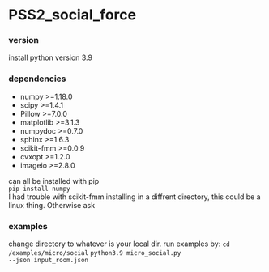 # PSS2_social_force
### version
install python version 3.9

### dependencies
<ul>
<li>numpy >=1.18.0</li>
<li>scipy >=1.4.1</li>
<li>Pillow >=7.0.0</li>
<li>matplotlib >=3.1.3</li>
<li>numpydoc >=0.7.0</li>
<li>sphinx >=1.6.3</li>
<li>scikit-fmm >=0.0.9</li>
<li>cvxopt >=1.2.0</li>
<li>imageio >=2.8.0</li>
</ul>

can all be installed with pip<br>
<code>pip install numpy</code><br>
I had trouble with scikit-fmm installing in a diffrent directory, this could be a linux thing. Otherwise ask

### examples
change directory to whatever is your local dir.
run examples by:
<code>cd /examples/micro/social</code>
<code>python3.9 micro_social.py --json input_room.json</code>